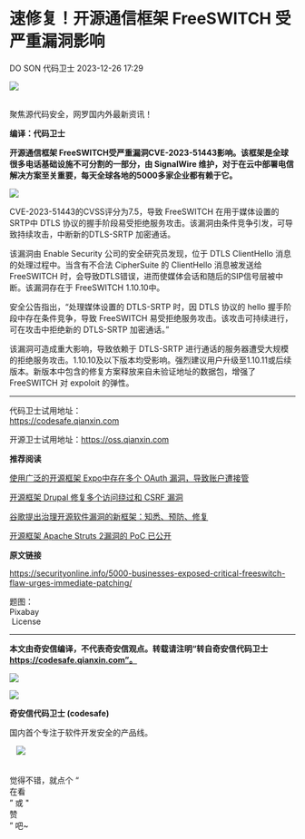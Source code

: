 #  速修复！开源通信框架 FreeSWITCH 受严重漏洞影响   
DO SON  代码卫士   2023-12-26 17:29  
  
![](https://mmbiz.qpic.cn/mmbiz_gif/Az5ZsrEic9ot90z9etZLlU7OTaPOdibteeibJMMmbwc29aJlDOmUicibIRoLdcuEQjtHQ2qjVtZBt0M5eVbYoQzlHiaw/640?wx_fmt=gif "")  
  
   
聚焦源代码安全，网罗国内外最新资讯！  
  
**编译：代码卫士**  
  
**开源通信框架 FreeSWITCH受严重漏洞CVE-2023-51443影响。该框架是全球很多电话基础设施不可分割的一部分，由 SignalWire 维护，对于在云中部署电信解决方案至关重要，每天全球各地的5000多家企业都有赖于它。**  
  
![](https://mmbiz.qpic.cn/mmbiz_png/oBANLWYScMRDxTbVlXiaIw32jphC9MWVZ0lcDsOzKNkbotLhFa4Pzmz26p6bgDbic6ibH3bQom1psfgQ6oFgmhMVA/640?wx_fmt=png&from=appmsg "")  
  
  
CVE-2023-51443的CVSS评分为7.5，导致 FreeSWITCH 在用于媒体设置的SRTP中 DTLS 协议的握手阶段易受拒绝服务攻击。该漏洞由条件竞争引发，可导致持续攻击，中断新的DTLS-SRTP 加密通话。  
  
该漏洞由 Enable Security 公司的安全研究员发现，位于 DTLS ClientHello 消息的处理过程中。当含有不合法 CipherSuite 的 ClientHello 消息被发送给 FreeSWITCH 时，会导致DTLS错误，进而使媒体会话和随后的SIP信号层被中断。该漏洞存在于 FreeSWITCH 1.10.10中。  
  
安全公告指出，“处理媒体设置的 DTLS-SRTP 时，因 DTLS 协议的 hello 握手阶段中存在条件竞争，导致 FreeSWITCH 易受拒绝服务攻击。该攻击可持续进行，可在攻击中拒绝新的 DTLS-SRTP 加密通话。”  
  
该漏洞可造成重大影响，导致依赖于 DTLS-SRTP 进行通话的服务器遭受大规模的拒绝服务攻击。1.10.10及以下版本均受影响。强烈建议用户升级至1.10.11或后续版本。新版本中包含的修复方案释放来自未验证地址的数据包，增强了 FreeSWITCH 对 expoloit 的弹性。  
  
  
****  
代码卫士试用地址：  
https://codesafe.qianxin.com  
  
开源卫士试用地址：https://oss.qianxin.com  
  
  
  
  
  
  
  
  
  
  
  
  
**推荐阅读**  
  
[使用广泛的开源框架 Expo中存在多个 OAuth 漏洞，导致账户遭接管](http://mp.weixin.qq.com/s?__biz=MzI2NTg4OTc5Nw==&mid=2247516580&idx=3&sn=167c3b3338d23cf14213471948cfc1fa&chksm=ea94b0cedde339d839a79eabe54cb687eb0f8bd5b2f135cadbc58cffcbc6b04f783f530dead1&scene=21#wechat_redirect)  
  
  
[开源框架 Drupal 修复多个访问绕过和 CSRF 漏洞](http://mp.weixin.qq.com/s?__biz=MzI2NTg4OTc5Nw==&mid=2247507917&idx=3&sn=a5e6b685fcaf76b58f720609ada0811d&chksm=ea94eea7dde367b119ed6bd4f027df950bc26346003fd0856da0552e2d751a2dbfa55893361b&scene=21#wechat_redirect)  
  
  
[谷歌提出治理开源软件漏洞的新框架：知悉、预防、修复](http://mp.weixin.qq.com/s?__biz=MzI2NTg4OTc5Nw==&mid=2247502067&idx=1&sn=c43b8a5bcd9d20a244a2b8719859c33e&chksm=ea94f999dde3708f2fdc86e8bad7a16784228cadb6b445f8c17ad6cc245b79db79f367fad0d6&scene=21#wechat_redirect)  
  
  
[开源框架 Apache Struts 2漏洞的 PoC 已公开](http://mp.weixin.qq.com/s?__biz=MzI2NTg4OTc5Nw==&mid=2247494650&idx=1&sn=37722a47d19076bfc36d3e5be2692970&chksm=ea94da90dde353861bd7013c6df7562c694a75b8242bb6e3bf5191b84128ebe5f0abfca69ed7&scene=21#wechat_redirect)  
  
  
  
  
**原文链接**  
  
https://securityonline.info/5000-businesses-exposed-critical-freeswitch-flaw-urges-immediate-patching/  
  
  
题图：  
Pixabay  
 License  
  
****  
**本文由奇安信编译，不代表奇安信观点。转载请注明“转自奇安信代码卫士 https://codesafe.qianxin.com”。**  
  
  
  
  
![](https://mmbiz.qpic.cn/mmbiz_jpg/oBANLWYScMSf7nNLWrJL6dkJp7RB8Kl4zxU9ibnQjuvo4VoZ5ic9Q91K3WshWzqEybcroVEOQpgYfx1uYgwJhlFQ/640?wx_fmt=jpeg "")  
  
![](https://mmbiz.qpic.cn/mmbiz_jpg/oBANLWYScMSN5sfviaCuvYQccJZlrr64sRlvcbdWjDic9mPQ8mBBFDCKP6VibiaNE1kDVuoIOiaIVRoTjSsSftGC8gw/640?wx_fmt=jpeg "")  
  
**奇安信代码卫士 (codesafe)**  
  
国内首个专注于软件开发安全的产品线。  
  
   ![](https://mmbiz.qpic.cn/mmbiz_gif/oBANLWYScMQ5iciaeKS21icDIWSVd0M9zEhicFK0rbCJOrgpc09iaH6nvqvsIdckDfxH2K4tu9CvPJgSf7XhGHJwVyQ/640?wx_fmt=gif "")  
  
   
觉得不错，就点个 “  
在看  
” 或 "  
赞  
” 吧~  
  
